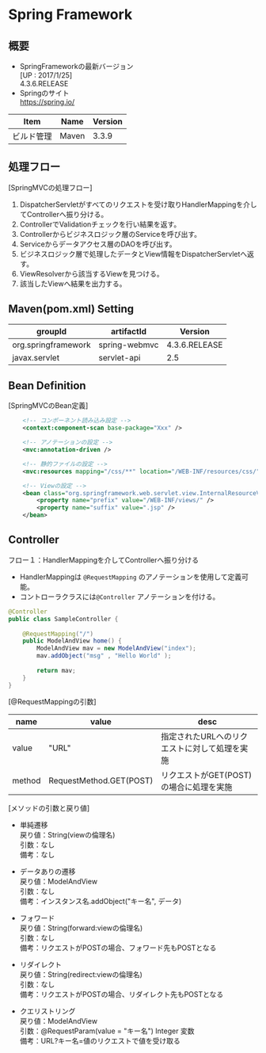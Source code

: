 # Spring Framework
## 概要
- SpringFrameworkの最新バージョン  
 [UP : 2017/1/25]  
4.3.6.RELEASE
- Springのサイト  
https://spring.io/

| Item| Name | Version |
|---|---|---|
|ビルド管理 | Maven | 3.3.9|



## 処理フロー
[SpringMVCの処理フロー]  

1. DispatcherServletがすべてのリクエストを受け取りHandlerMappingを介してControllerへ振り分ける。
2. ControllerでValidationチェックを行い結果を返す。
3. Controllerからビジネスロジック層のServiceを呼び出す。
4. Serviceからデータアクセス層のDAOを呼び出す。
5. ビジネスロジック層で処理したデータとView情報をDispatcherServletへ返す。
6. ViewResolverから該当するViewを見つける。
7. 該当したViewへ結果を出力する。

## Maven(pom.xml) Setting

| groupId| artifactId | Version |
|---|---|---|
|org.springframework | spring-webmvc | 4.3.6.RELEASE|
|javax.servlet|servlet-api|2.5|

## Bean Definition
[SpringMVCのBean定義]

```xml:servlet-context.xml
    <!-- コンポーネント読み込み設定 -->
    <context:component-scan base-package="Xxx" />

    <!-- アノテーションの設定 -->
    <mvc:annotation-driven />

    <!-- 静的ファイルの設定 -->
    <mvc:resources mapping="/css/**" location="/WEB-INF/resources/css/" />

    <!-- Viewの設定 -->
    <bean class="org.springframework.web.servlet.view.InternalResourceViewResolver" >
        <property name="prefix" value="/WEB-INF/views/" />
        <property name="suffix" value=".jsp" />
    </bean>
```


## Controller
フロー１：HandlerMappingを介してControllerへ振り分ける  

- HandlerMappingは `@RequestMapping` のアノテーションを使用して定義可能。
- コントローラクラスには`@Controller` アノテーションを付ける。


```java
@Controller
public class SampleController {
    
    @RequestMapping("/")
    public ModelAndView home() {
        ModelAndView mav = new ModelAndView("index");
        mav.addObject("msg" , "Hello World" );
        
        return mav;
    }
}
```

[@RequestMappingの引数]

| name | value | desc |
|--------|--------|----|
| value | "URL" | 指定されたURLへのリクエストに対して処理を実施 |
| method | RequestMethod.GET(POST) | リクエストがGET(POST)の場合に処理を実施 |


[メソッドの引数と戻り値]

- 単純遷移  
 戻り値：String(viewの倫理名)  
 引数：なし  
 備考：なし
 
- データありの遷移  
戻り値：ModelAndView  
引数：なし  
備考：インスタンス名.addObject("キー名", データ)

- フォワード  
戻り値：String(forward:viewの倫理名)  
引数：なし  
備考：リクエストがPOSTの場合、フォワード先もPOSTとなる

- リダイレクト  
戻り値：String(redirect:viewの倫理名)  
引数：なし  
備考：リクエストがPOSTの場合、リダイレクト先もPOSTとなる

- クエリストリング  
戻り値：ModelAndView  
引数：@RequestParam(value = "キー名") Integer 変数  
備考：URL?キー名=値のリクエストで値を受け取る


